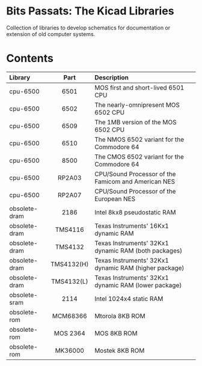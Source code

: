 # Bits Passats: The Kicad Libraries
 Collection of libraries to develop schematics for documentation or extension of old computer systems.

# Contents

| Library       | Part  | Description |
| :------------ | :---: | :-------------------------------------------------------- |
| cpu-6500      |  6501 | MOS first and short-lived 6501 CPU  |
| cpu-6500      |  6502 | The nearly-omnipresent MOS 6502 CPU |
| cpu-6500      |  6509 | The 1MB version of the MOS 6502 CPU |
| cpu-6500      |  6510 | The NMOS 6502 variant for the Commodore 64 |
| cpu-6500      |  8500 | The CMOS 6502 variant for the Commodore 64 |
| cpu-6500      |  RP2A03 | CPU/Sound Processor of the Famicom and American NES |
| cpu-6500      |  RP2A07 | CPU/Sound Processor of the European NES |
| obsolete-dram |  2186 | Intel 8kx8 pseudostatic RAM |
| obsolete-dram |  TMS4116 | Texas Instruments' 16Kx1 dynamic RAM |
| obsolete-dram |  TMS4132 | Texas Instruments' 32Kx1 dynamic RAM (both packages) |
| obsolete-dram |  TMS4132(H) | Texas Instruments' 32Kx1 dynamic RAM (higher package) |
| obsolete-dram |  TMS4132(L) | Texas Instruments' 32Kx1 dynamic RAM (lower package) |
| obsolete-sram |  2114 | Intel 1024x4 static RAM |
| obsolete-rom |  MCM68366 | Mtorola 8KB ROM |
| obsolete-rom |  MOS 2364 | MOS 8KB ROM |
| obsolete-rom |  MK36000 | Mostek 8KB ROM |